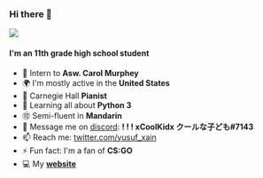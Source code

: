 ### Hi there 👋

![](https://komarev.com/ghpvc/?username=yusuf-zain&color=green)

#### I'm an 11th grade high school student

- 🏢 Intern to **Asw. Carol Murphey**
- 🌍 I'm mostly active in the **United States**
- 🎹 Carnegie Hall **Pianist**
- 🌱 Learning all about **Python 3**
- 🉑 Semi-fluent in **Mandarin**
- 💬 Message me on [discord](https://discord.com/app): **! ! ! xCoolKidx クールな子ども#7143**
- 📫 Reach me: [twitter.com/yusuf_xain](https://twitter.com/yusuf_xain)
- ⚡️ Fun fact: I'm a fan of **CS:GO**
- 💻 My **[website](http://www.servingsj.org/)**
